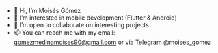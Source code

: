 - 👋 Hi, I’m Moisés Gómez
- 👀 I’m interested in mobile development (Flutter & Android)
- 💞️ I’m open to collaborate on interesting projects
- 📫 You can reach me with my email: gomezmedinamoises90@gmail.com or via Telegram @moises_gomez

<!---
gomezmedinamoises/gomezmedinamoises is a ✨ special ✨ repository because its `README.md` (this file) appears on your GitHub profile.
You can click the Preview link to take a look at your changes.
--->
